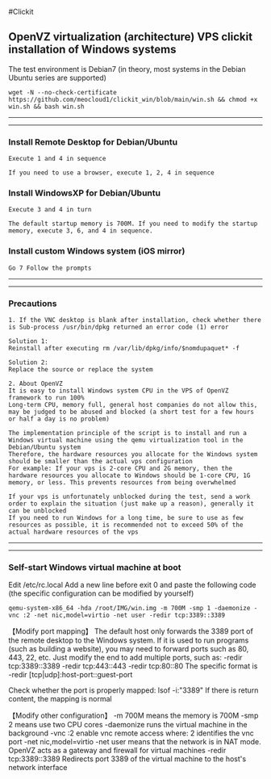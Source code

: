 #Clickit
## OpenVZ virtualization (architecture) VPS clickit installation of Windows systems

The test environment is Debian7 (in theory, most systems in the Debian Ubuntu series are supported)

````
wget -N --no-check-certificate https://github.com/meocloud1/clickit_win/blob/main/win.sh && chmod +x win.sh && bash win.sh
````

---
---

### Install Remote Desktop for Debian/Ubuntu
````
Execute 1 and 4 in sequence

If you need to use a browser, execute 1, 2, 4 in sequence
````

### Install WindowsXP for Debian/Ubuntu
````
Execute 3 and 4 in turn

The default startup memory is 700M. If you need to modify the startup memory, execute 3, 6, and 4 in sequence.
````

### Install custom Windows system (iOS mirror)
````
Go 7 Follow the prompts
````

---
---

### Precautions
````
1. If the VNC desktop is blank after installation, check whether there is Sub-process /usr/bin/dpkg returned an error code (1) error

Solution 1:
Reinstall after executing rm /var/lib/dpkg/info/$nomdupaquet* -f

Solution 2:
Replace the source or replace the system

2. About OpenVZ
It is easy to install Windows system CPU in the VPS of OpenVZ framework to run 100%
Long-term CPU, memory full, general host companies do not allow this, may be judged to be abused and blocked (a short test for a few hours or half a day is no problem)

The implementation principle of the script is to install and run a Windows virtual machine using the qemu virtualization tool in the Debian/Ubuntu system
Therefore, the hardware resources you allocate for the Windows system should be smaller than the actual vps configuration
For example: If your vps is 2-core CPU and 2G memory, then the hardware resources you allocate to Windows should be 1-core CPU, 1G memory, or less. This prevents resources from being overwhelmed

If your vps is unfortunately unblocked during the test, send a work order to explain the situation (just make up a reason), generally it can be unblocked
If you need to run Windows for a long time, be sure to use as few resources as possible, it is recommended not to exceed 50% of the actual hardware resources of the vps
````

---
---

### Self-start Windows virtual machine at boot


Edit /etc/rc.local
Add a new line before exit 0 and paste the following code (the specific configuration can be modified by yourself)

``
qemu-system-x86_64 -hda /root/IMG/win.img -m 700M -smp 1 -daemonize -vnc :2 -net nic,model=virtio -net user -redir tcp:3389::3389
``

【Modify port mapping】
The default host only forwards the 3389 port of the remote desktop to the Windows system. If it is used to run programs (such as building a website), you may need to forward ports such as 80, 443, 22, etc.
Just modify the end to add multiple ports, such as: -redir tcp:3389::3389 -redir tcp:443::443 -redir tcp:80::80
The specific format is -redir [tcp|udp]:host-port::guest-port

Check whether the port is properly mapped:
lsof -i:"3389"
If there is return content, the mapping is normal

【Modify other configuration】
-m 700M means the memory is 700M
-smp 2 means use two CPU cores
-daemonize runs the virtual machine in the background
-vnc :2 enable vnc remote access where: 2 identifies the vnc port
-net nic,model=virtio -net user means that the network is in NAT mode. OpenVZ acts as a gateway and firewall for virtual machines
-redir tcp:3389::3389 Redirects port 3389 of the virtual machine to the host's network interface
